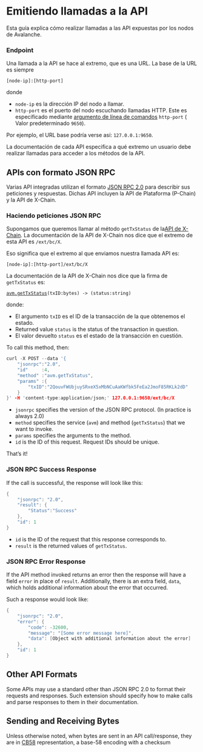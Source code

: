 # Emitiendo llamadas a la API

Esta guía explica cómo realizar llamadas a las API expuestas por los nodos de Avalanche.

### Endpoint <a id="endpoint"></a>

Una llamada a la API se hace al extremo, que es una URL. La base de la URL es siempre

`[node-ip]:[http-port]`

donde

* `node-ip` es la dirección IP del nodo a llamar.
* `http-port` es el puerto del nodo escuchando llamadas HTTP. Este es especificado mediante [argumento de línea de comandos](../references/command-line-interface.md#http-server) `http-port` \( Valor predeterminado `9650`\).

Por ejemplo, el URL base podría verse así: `127.0.0.1:9650`.

La documentación de cada API especifica a qué extremo un usuario debe realizar llamadas para acceder a los métodos de la API.

## APIs con formato JSON RPC

Varias API integradas utilizan el formato [JSON RPC 2.0](https://www.jsonrpc.org/specification) para describir sus peticiones y respuestas. Dichas API incluyen la API de Plataforma (P-Chain) y la API de X-Chain.

### Haciendo peticiones JSON RPC

Supongamos que queremos llamar al método `getTxStatus` de la[API de X-Chain](exchange-chain-x-chain-api.md).  La documentación de la API de X-Chain nos dice que el extremo de esta API es `/ext/bc/X`.

Eso significa que el extremo al que enviamos nuestra llamada API es:

`[node-ip]:[http-port]/ext/bc/X`

La documentación de la API de X-Chain nos dice que la firma de `getTxStatus` es:

[`avm.getTxStatus`](exchange-chain-x-chain-api.md#avm-gettxstatus)`(txID:bytes) -> (status:string)`

donde:

* El argumento `txID` es el ID de la transacción de la que obtenemos el estado.
* Returned value `status` is the status of the transaction in question.
* El valor devuelto  `status` es el estado de la transacción en cuestión.

To call this method, then:

```cpp
curl -X POST --data '{
    "jsonrpc":"2.0",
    "id"     :4,
    "method" :"avm.getTxStatus",
    "params" :{
        "txID":"2QouvFWUbjuySRxeX5xMbNCuAaKWfbk5FeEa2JmoF85RKLk2dD"
    }
}' -H 'content-type:application/json;' 127.0.0.1:9650/ext/bc/X
```

* `jsonrpc` specifies the version of the JSON RPC protocol. \(In practice is always 2.0\)
* `method` specifies the service \(`avm`\) and method \(`getTxStatus`\) that we want to invoke.
* `params` specifies the arguments to the method.
* `id` is the ID of this request. Request IDs should be unique.

That’s it!

### JSON RPC Success Response

If the call is successful, the response will look like this:

```cpp
{
    "jsonrpc": "2.0",
    "result": {
        "Status":"Success"
    },
    "id": 1
}
```

* `id` is the ID of the request that this response corresponds to.
* `result` is the returned values of `getTxStatus`.

### JSON RPC Error Response

If the API method invoked returns an error then the response will have a field `error` in place of `result`. Additionally, there is an extra field, `data`, which holds additional information about the error that occurred.

Such a response would look like:

```cpp
{
    "jsonrpc": "2.0",
    "error": {
        "code": -32600,
        "message": "[Some error message here]",
        "data": [Object with additional information about the error]
    },
    "id": 1
}
```

## Other API Formats

Some APIs may use a standard other than JSON RPC 2.0 to format their requests and responses. Such extension should specify how to make calls and parse responses to them in their documentation.

## Sending and Receiving Bytes

Unless otherwise noted, when bytes are sent in an API call/response, they are in [CB58](https://support.avalabs.org/en/articles/4587395-what-is-cb58) representation, a base-58 encoding with a checksum

<!--stackedit_data:
eyJoaXN0b3J5IjpbMTM4MjgxNDE0OV19
-->